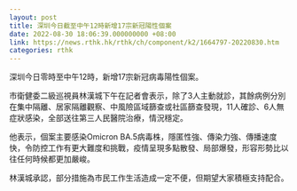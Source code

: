 ```yaml
---
layout: post
title: 深圳今日截至中午12時新增17宗新冠陽性個案
date: 2022-08-30 18:06:39.000000000 +08:00
link: https://news.rthk.hk/rthk/ch/component/k2/1664797-20220830.htm
categories: rthk
---
```


深圳今日零時至中午12時，新增17宗新冠病毒陽性個案。

市衛健委二級巡視員林漢城下午在記者會表示，除了3人主動就診，其餘病例分別在集中隔離、居家隔離觀察、中風險區域篩查或社區篩查發現，11人確診、6人無症狀感染，全部送往第三人民醫院治療，情況穩定。

他表示，個案主要感染Omicron BA.5病毒株，隱匿性強、傳染力強、傳播速度快，令防控工作有更大難度和挑戰，疫情呈現多點散發、局部爆發，形容形勢比以往任何時候都更加嚴峻。

林漢城承認，部分措施為市民工作生活造成一定不便，但期望大家積極支持配合。
